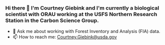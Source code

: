 ### Hi there 👋 I'm Courtney Giebink and I'm currently a biological scientist with ORAU working at the USFS Northern Research Station in the Carbon Science Group.
- 💬 Ask me about working with Forest Inventory and Analysis (FIA) data.
- 📫 How to reach me: Courtney.Giebink@usda.gov

<!--
**clgiebink/clgiebink** is a ✨ _special_ ✨ repository because its `README.md` (this file) appears on your GitHub profile.

Here are some ideas to get you started:

- 🔭 I’m currently working on ...
- 🌱 I’m currently learning ...
- 👯 I’m looking to collaborate on ...
- 🤔 I’m looking for help with ...
- 💬 Ask me about ...
- 📫 How to reach me: ...
- 😄 Pronouns: ...
- ⚡ Fun fact: ...
-->
